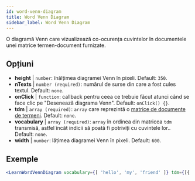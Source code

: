```yaml
---
id: word-venn-diagram
title: Word Venn Diagram
sidebar_label: Word Venn Diagram
---
```


O diagramă Venn care vizualizează co-ocurența cuvintelor în documentele unei matrice termen-document furnizate.

## Opțiuni

* __height__ | `number`: înălțimea diagramei Venn în pixeli. Default: `350`.
* __nTexts__ | `number (required)`: numărul de surse din care a fost cules textul. Default: `none`.
* __onClick__ | `function`: callback pentru ceea ce trebuie făcut atunci când se face clic pe "Desenează diagrama Venn". Default: `onClick() {}`.
* __tdm__ | `array (required)`: `array` care reprezintă o [matrice de documente de termeni](https://en.wikipedia.org/wiki/Document-term_matrix). Default: `none`.
* __vocabulary__ | `array (required)`: `array` în ordinea din matricea `tdm` transmisă, astfel încât indicii să poată fi potriviți cu cuvintele lor.. Default: `none`.
* __width__ | `number`: lățimea diagramei Venn în pixeli. Default: `600`.


## Exemple

```jsx live
<LearnWordVennDiagram vocabulary={[ 'hello', 'my', 'friend' ]} tdm={[{ "0": 1, "1": 1, "2": 1}, { "0": 1, "1": 0, "2": 1 }, { "0": 1, "1": 1, "2": 1}]} nTexts={2} />
```

